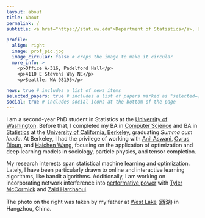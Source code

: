 ```yaml
---
layout: about
title: About
permalink: /
subtitle: <a href="https://stat.uw.edu">Department of Statistics</a>, University of Washington.

profile:
  align: right
  image: prof_pic.jpg
  image_circular: false # crops the image to make it circular
  more_info: >
    <p>Office A-316, Padelford Hall</p>
    <p>4110 E Stevens Way NE</p>
    <p>Seattle, WA 98195</p>

news: true # includes a list of news items
selected_papers: true # includes a list of papers marked as "selected={true}"
social: true # includes social icons at the bottom of the page
---
```


I am a second-year PhD student in Statistics at the [University of Washington](https://www.washington.edu/). Before that, I completed my BA in [Computer Science](https://eecs.berkeley.edu/) and BA in [Statistics](https://statistics.berkeley.edu/) at the [University of California, Berkeley](https://www.berkeley.edu/), graduating *Summa cum laude*. At Berkeley, I had the privilege of working with [Anil Aswani](https://aswani.ieor.berkeley.edu/), [Cyrus Dioun](https://business.ucdenver.edu/about/our-people/cyrus-dioun), and [Haichen Wang](https://hwang43.web.cern.ch/), focusing on the application of optimization and deep learning models in sociology, particle physics, and tensor completion.

My research interests span statistical machine learning and optimization. Lately, I have been particularly drawn to online and interactive learning algorithms, like bandit algorithms. Additionally, I am working on incorporating network interference into [performative power](https://arxiv.org/abs/2405.19073) with [Tyler McCormick](https://thmccormick.github.io/) and [Zaid Harchaoui](https://sites.google.com/uw.edu/zaid-harchaoui/).

The photo on the right was taken by my father at [West Lake](https://en.wikipedia.org/wiki/West_Lake) (西湖) in Hangzhou, China.
